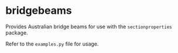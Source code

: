# bridgebeams
Provides Australian bridge beams for use with the `sectionproperties` package.

Refer to the `examples.py` file for usage.
